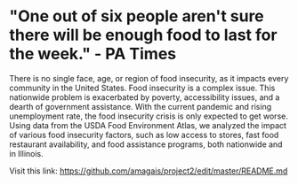 # "One out of six people aren't sure there will be enough food to last for the week." - PA Times
There is no single face, age, or region of food insecurity, as it impacts every community in the United States.
Food insecurity is a complex issue. This nationwide problem is exacerbated by poverty, accessibility issues, and a dearth of government assistance. With the current pandemic and rising unemployment rate, the food insecurity crisis is only expected to get worse. Using data from the USDA Food Environment Atlas, we analyzed the impact of various food insecurity factors, such as low access to stores, fast food restaurant availability, and food assistance programs, both nationwide and in Illinois.

Visit this link: https://github.com/amagais/project2/edit/master/README.md 

